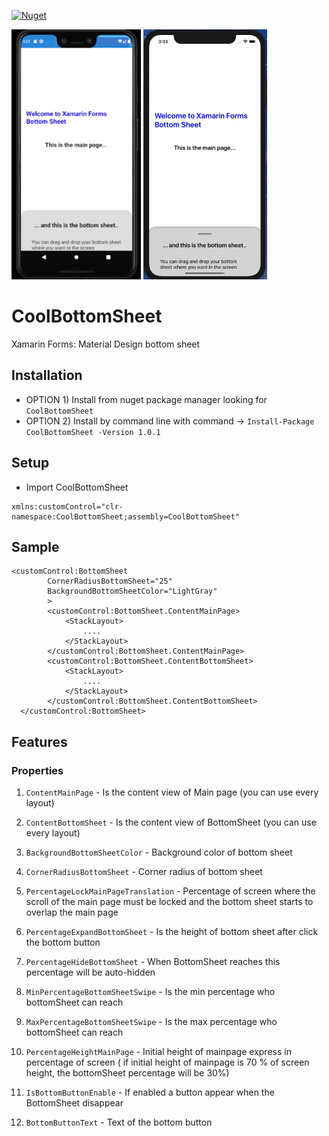
[![Nuget](https://img.shields.io/badge/Nuget-1.1.0-green?style=flat)](https://www.nuget.org/packages/CoolBottomSheet/)  

<img height="400" src="https://github.com/SimonePit/CoolBottomSheet/blob/master/CoolBottomSheetGif.gif?v=3&s=200" title="gif" alt="gif"></a>
<img height="400" src="https://github.com/SimonePit/CoolBottomSheet/blob/master/BottomSheetIos.jpg?v=3&s=200" title="gif" alt="gif"></a>

# CoolBottomSheet
Xamarin Forms: Material Design bottom sheet

## Installation

- OPTION 1) Install from nuget package manager looking for `CoolBottomSheet`
- OPTION 2) Install by command line with command -> `Install-Package CoolBottomSheet -Version 1.0.1`

## Setup
- Import CoolBottomSheet
```xaml
xmlns:customControl="clr-namespace:CoolBottomSheet;assembly=CoolBottomSheet"
```
## Sample

```xaml
<customControl:BottomSheet
        CornerRadiusBottomSheet="25"
        BackgroundBottomSheetColor="LightGray"
        >
        <customControl:BottomSheet.ContentMainPage>
            <StackLayout>
                ....
            </StackLayout>
        </customControl:BottomSheet.ContentMainPage>
        <customControl:BottomSheet.ContentBottomSheet>
            <StackLayout>
                ....
            </StackLayout>
        </customControl:BottomSheet.ContentBottomSheet>
  </customControl:BottomSheet>
```

## Features

### Properties
1. `ContentMainPage` - Is the content view of Main page (you can use every layout)

2. `ContentBottomSheet` - Is the content view of BottomSheet (you can use every layout)

3. `BackgroundBottomSheetColor` - Background color of bottom sheet

4. `CornerRadiusBottomSheet` - Corner radius of bottom sheet

5. `PercentageLockMainPageTranslation` - Percentage of screen where the scroll of the main page must be locked and the bottom sheet         starts to overlap the main page

6. `PercentageExpandBottomSheet` - Is the height of bottom sheet after click the bottom button

7. `PercentageHideBottomSheet` - When BottomSheet reaches this percentage will be auto-hidden

8. `MinPercentageBottomSheetSwipe` - Is the min percentage who bottomSheet can reach

9. `MaxPercentageBottomSheetSwipe` - Is the max percentage who bottomSheet can reach

10. `PercentageHeightMainPage` - Initial height of mainpage express in percentage of screen ( if initial height of mainpage is 70 % of 
                                 screen height, the bottomSheet percentage will be 30%)
                                 
11. `IsBottomButtonEnable` - If enabled a button appear when the BottomSheet disappear

12. `BottomButtonText` - Text of the bottom button
